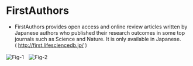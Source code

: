 # FirstAuthors
* FirstAuthors provides open access and online review articles written by Japanese authors who published their research outcomes in some top journals such as Science and Nature. It is only available in Japanese.  
( http://first.lifesciencedb.jp/ )

![Fig-1](https://raw.githubusercontent.com/dbcls/master/services/images/DBCLSservices_FirstAuthors_fig-1_180525.png)　![Fig-2](https://raw.githubusercontent.com/dbcls/master/services/images/DBCLSservices_FirstAuthors_fig-2_180525.png)
